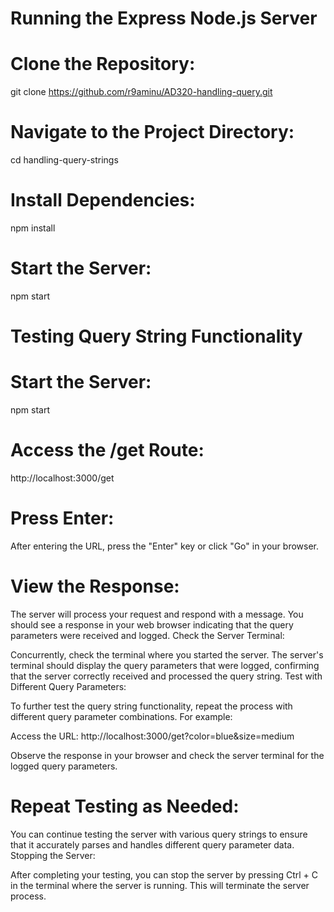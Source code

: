 # Running the Express Node.js Server
# Clone the Repository: 
git clone https://github.com/r9aminu/AD320-handling-query.git

# Navigate to the Project Directory:
cd handling-query-strings

# Install Dependencies:
npm install

# Start the Server:
npm start


# Testing Query String Functionality
# Start the Server:
npm start

# Access the /get Route:
http://localhost:3000/get

# Press Enter:
After entering the URL, press the "Enter" key or click "Go" in your browser.

# View the Response:
The server will process your request and respond with a message. You should see a response in your web browser indicating that the query parameters were received and logged.
Check the Server Terminal:

Concurrently, check the terminal where you started the server. The server's terminal should display the query parameters that were logged, confirming that the server correctly received and processed the query string.
Test with Different Query Parameters:

To further test the query string functionality, repeat the process with different query parameter combinations. For example:

Access the URL: http://localhost:3000/get?color=blue&size=medium

Observe the response in your browser and check the server terminal for the logged query parameters.

# Repeat Testing as Needed:
You can continue testing the server with various query strings to ensure that it accurately parses and handles different query parameter data.
Stopping the Server:

After completing your testing, you can stop the server by pressing Ctrl + C in the terminal where the server is running. This will terminate the server process.





